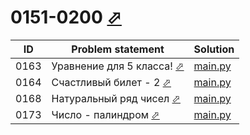 # 0151-0200 [⬀](https://acmp.ru/index.asp?main=tasks&str=%20&page=3&id_type=0)

| ID   | Problem statement                                                            | Solution                |
|------|------------------------------------------------------------------------------|-------------------------|
| 0163 | Уравнение для 5 класса! [⬀](https://acmp.ru/index.asp?main=task&id_task=163) | [main.py](0163/main.py) |
| 0164 | Счастливый билет - 2 [⬀](https://acmp.ru/index.asp?main=task&id_task=164)    | [main.py](0164/main.py) |
| 0168 | Натуральный ряд чисел [⬀](https://acmp.ru/index.asp?main=task&id_task=168)   | [main.py](0168/main.py) |
| 0173 | Число - палиндром [⬀](https://acmp.ru/index.asp?main=task&id_task=173)       | [main.py](0173/main.py) |

